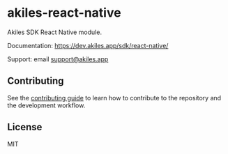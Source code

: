# akiles-react-native

Akiles SDK React Native module.

Documentation: https://dev.akiles.app/sdk/react-native/

Support: email support@akiles.app

## Contributing

See the [contributing guide](CONTRIBUTING.md) to learn how to contribute to the repository and the development workflow.

## License

MIT
